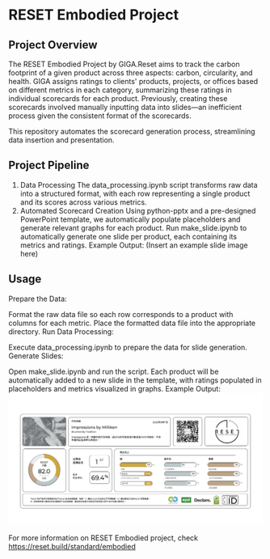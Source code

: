 # RESET Embodied Project
## Project Overview
The RESET Embodied Project by GIGA.Reset aims to track the carbon footprint of a given product across three aspects: carbon, circularity, and health. GIGA assigns ratings to clients' products, projects, or offices based on different metrics in each category, summarizing these ratings in individual scorecards for each product. Previously, creating these scorecards involved manually inputting data into slides—an inefficient process given the consistent format of the scorecards.

This repository automates the scorecard generation process, streamlining data insertion and presentation.

## Project Pipeline
1. Data Processing
The data_processing.ipynb script transforms raw data into a structured format, with each row representing a single product and its scores across various metrics.
2. Automated Scorecard Creation
Using python-pptx and a pre-designed PowerPoint template, we automatically populate placeholders and generate relevant graphs for each product.
Run make_slide.ipynb to automatically generate one slide per product, each containing its metrics and ratings.
Example Output: (Insert an example slide image here)

## Usage
Prepare the Data:

Format the raw data file so each row corresponds to a product with columns for each metric.
Place the formatted data file into the appropriate directory.
Run Data Processing:

Execute data_processing.ipynb to prepare the data for slide generation.
Generate Slides:

Open make_slide.ipynb and run the script.
Each product will be automatically added to a new slide in the template, with ratings populated in placeholders and metrics visualized in graphs.
Example Output: 
![Sample Product Scorecard](preview/Chinese.png)

For more information on RESET Embodied project, check https://reset.build/standard/embodied

